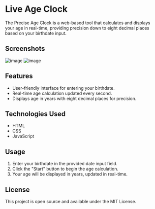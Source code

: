 # Live Age Clock

The Precise Age Clock is a web-based tool that calculates and displays your age in real-time, providing precision down to eight decimal places based on your birthdate input.

## Screenshots
![image](https://github.com/user-attachments/assets/b61ae172-5f55-4ca1-a3bb-57d2e0ceafc7)
![image](https://github.com/user-attachments/assets/201bbbbe-e913-4420-90ba-fcdc2103f18b)

## Features
- User-friendly interface for entering your birthdate.
- Real-time age calculation updated every second.
- Displays age in years with eight decimal places for precision.

## Technologies Used
- HTML
- CSS
- JavaScript

## Usage
1. Enter your birthdate in the provided date input field.
2. Click the "Start" button to begin the age calculation.
3. Your age will be displayed in years, updated in real-time.
   
## License
This project is open source and available under the MIT License.
